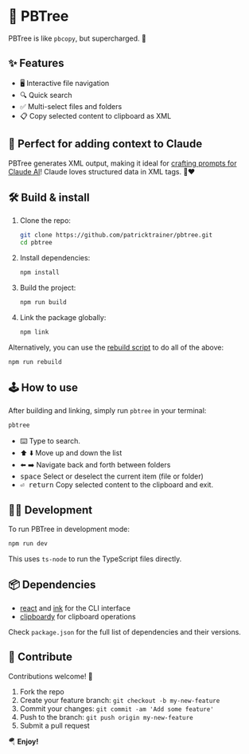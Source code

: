 # 🌳 PBTree

PBTree is like `pbcopy`, but supercharged. 🚀

## ✨ Features

- 🖥️ Interactive file navigation
- 🔍 Quick search
- ✅ Multi-select files and folders
- 📋 Copy selected content to clipboard as XML

## 🎯 Perfect for adding context to Claude

PBTree generates XML output, making it ideal for [crafting prompts for Claude AI](https://docs.anthropic.com/en/docs/build-with-claude/prompt-engineering/use-xml-tags)! Claude loves structured data in XML tags. 🤖❤️

## 🛠️ Build & install

1. Clone the repo:
   ```bash
   git clone https://github.com/patricktrainer/pbtree.git
   cd pbtree
   ```

2. Install dependencies:
   ```bash
   npm install
   ```

3. Build the project:
   ```bash
   npm run build
   ```

4. Link the package globally:
   ```bash
   npm link
   ```

Alternatively, you can use the [rebuild script](./scripts/rebuild.js) to do all of the above:

```bash
npm run rebuild
```

## 🕹️ How to use

After building and linking, simply run `pbtree` in your terminal:

```bash
pbtree
```

- ⌨️ Type to search.
- ⬆️ ⬇️ Move up and down the list
- ⬅️ ➡️ Navigate back and forth between folders
- <kbd>space</kbd> Select or deselect the current item (file or folder)
- <kbd>⏎ return</kbd> Copy selected content to the clipboard and exit.

## 👨‍💻 Development

To run PBTree in development mode:

```bash
npm run dev
```

This uses `ts-node` to run the TypeScript files directly.

## 📦 Dependencies

- [react](https://www.npmjs.com/package/react) and [ink](https://www.npmjs.com/package/ink) for the CLI interface
- [clipboardy](https://www.npmjs.com/package/clipboardy) for clipboard operations

Check `package.json` for the full list of dependencies and their versions.

## 🤝 Contribute

Contributions welcome! 🎉

1. Fork the repo
2. Create your feature branch: `git checkout -b my-new-feature`
3. Commit your changes: `git commit -am 'Add some feature'`
4. Push to the branch: `git push origin my-new-feature`
5. Submit a pull request

🪂 **Enjoy!**
